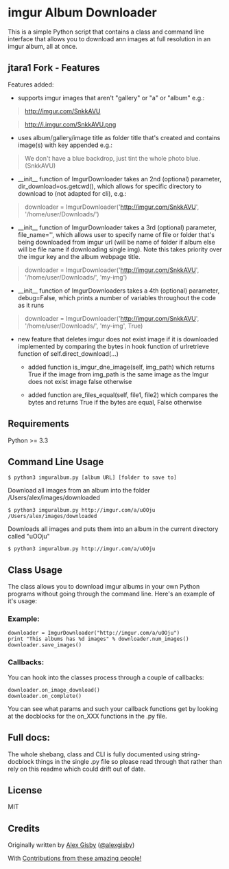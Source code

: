 # imgur Album Downloader

This is a simple Python script that contains a class and command line interface that
allows you to download ann images at full resolution in an imgur album, all at once.

## jtara1 Fork - Features
Features added:

* supports imgur images that aren't "gallery" or "a" or "album" e.g.:

>http://imgur.com/SnkkAVU

>http://i.imgur.com/SnkkAVU.png

* uses album/gallery/image title as folder title that's created and contains image(s) with key appended e.g.:

>We don't have a blue backdrop, just tint the whole photo blue. (SnkkAVU)

* \_\_init\_\_ function of ImgurDownloader takes an 2nd (optional) parameter, dir_download=os.getcwd(), which allows for specific directory to download to (not adapted for cli), e.g.:

>downloader = ImgurDownloader('http://imgur.com/SnkkAVU', '/home/user/Downloads/')

* \_\_init\_\_ function of ImgurDownloader takes a 3rd (optional) parameter, file_name='', which allows user to specify name of file or folder that's being downloaded from imgur url (will be name of folder if album else will be file name if downloading single img). Note this takes priority over the imgur key and the album webpage title.

>downloader = ImgurDownloader('http://imgur.com/SnkkAVU', '/home/user/Downloads/', 'my-img')

* \_\_init\_\_ function of ImgurDownloaders takes a 4th (optional) parameter, debug=False, which prints a number of variables throughout the code as it runs

>downloader = ImgurDownloader('http://imgur.com/SnkkAVU', '/home/user/Downloads/', 'my-img', True)

* new feature that deletes imgur does not exist image if it is downloaded implemented by comparing the bytes in hook function of urlretrieve function of self.direct_download(...)

    * added function is\_imgur\_dne\_image(self, img\_path) which returns True if the image from img\_path is the same image as the Imgur does not exist image false otherwise

    * added function are\_files\_equal(self, file1, file2) which compares the bytes and returns True if the bytes are equal, False otherwise

## Requirements

Python >= 3.3

## Command Line Usage

	$ python3 imguralbum.py [album URL] [folder to save to]

Download all images from an album into the folder /Users/alex/images/downloaded

	$ python3 imguralbum.py http://imgur.com/a/uOOju /Users/alex/images/downloaded
	
Downloads all images and puts them into an album in the current directory called "uOOju"

	$ python3 imguralbum.py http://imgur.com/a/uOOju


## Class Usage

The class allows you to download imgur albums in your own Python programs without going
through the command line. Here's an example of it's usage:

### Example:
	downloader = ImgurDownloader("http://imgur.com/a/uOOju")
	print "This albums has %d images" % downloader.num_images()
	downloader.save_images()

### Callbacks:
You can hook into the classes process through a couple of callbacks:
	
	downloader.on_image_download()
	downloader.on_complete()

You can see what params and such your callback functions get by looking at the docblocks
for the on_XXX functions in the .py file.

## Full docs:

The whole shebang, class and CLI is fully documented using string-docblock things in the single .py file
so please read through that rather than rely on this readme which could drift out of date.

## License

MIT

## Credits

Originally written by [Alex Gisby](https://github.com/alexgisby) ([@alexgisby](http://twitter.com/alexgisby))

With [Contributions from these amazing people!](https://github.com/alexgisby/imgur-album-downloader/graphs/contributors)
